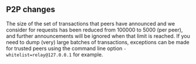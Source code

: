 P2P changes
-----------

The size of the set of transactions that peers have announced and we consider
for requests has been reduced from 100000 to 5000 (per peer), and further
announcements will be ignored when that limit is reached. If you need to
dump (very) large batches of transactions, exceptions can be made for trusted
peers using the command line option `-whitelist=relay@127.0.0.1` for example.
